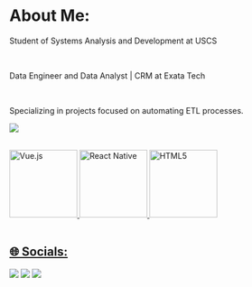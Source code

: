 # About Me:
Student of Systems Analysis and Development at USCS

<br>

Data Engineer and Data Analyst | CRM at Exata Tech

<br>

Specializing in projects focused on automating ETL processes.
<table>
  <a href="https://g
  ithub.com/leehxd">

![](https://github-readme-stats.vercel.app/api/top-langs/?username=BrunoAlvarim&theme=dark&hide_border=false&include_all_commits=true&count_private=true&layout=compact)

  <br>

  <img src="https://img.icons8.com/color/2x/python.png" width="120" alt="Vue.js">
  <img src="https://cdn.icon-icons.com/icons2/1508/PNG/512/officedatabase_104402.png" width="120" alt="React Native">
  <img src="https://img.icons8.com/color/2x/html-5.png" width="120" alt="HTML5">

</table>

## 🌐 Socials:

<div> 
  <a href="https://www.instagram.com/b_alvarim/" target="_blank"><img src="https://img.shields.io/badge/-Instagram-%23E4405F?style=for-the-badge&logo=instagram&logoColor=white" target="_blank"></a>
  <a href = "mailto:brunoalvarim1@gmail.com"><img src="https://img.shields.io/badge/-Gmail-%23333?style=for-the-badge&logo=gmail&logoColor=white" target="_blank"></a>
  <a href="https://www.linkedin.com/in/bruno-alvarim-093733250/" target="_blank"><img src="https://img.shields.io/badge/-LinkedIn-%230077B5?style=for-the-badge&logo=linkedin&logoColor=white" target="_blank"></a> 
</div>

